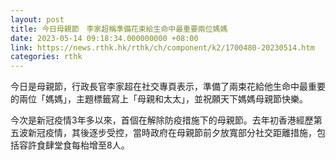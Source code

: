 ```yaml
---
layout: post
title: 今日母親節　李家超稱準備花束給生命中最重要兩位媽媽
date: 2023-05-14 09:18:34.000000000 +08:00
link: https://news.rthk.hk/rthk/ch/component/k2/1700480-20230514.htm
categories: rthk
---
```


今日是母親節，行政長官李家超在社交專頁表示，準備了兩束花給他生命中最重要的兩位「媽媽」，主題標籤寫上「母親和太太」，並祝願天下媽媽母親節快樂。

今次是新冠疫情3年多以來，首個在解除防疫措施下的母親節。去年初香港經歷第五波新冠疫情，其後逐步受控，當時政府在母親節前夕放寬部分社交距離措施，包括容許食肆堂食每枱增至8人。
